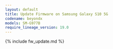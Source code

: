 ```yaml
---
layout: default
title: Update Firmware on Samsung Galaxy S10 5G
codename: beyondx
models: SM-G977B
require_lineage_version: 19.0
---
```


{% include fw_update.md %}
